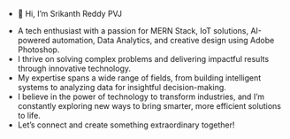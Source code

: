 - 👋 Hi, I’m Srikanth Reddy PVJ
<!---
imsrikanth28/imsrikanth28 is a ✨ special ✨ repository because its `README.md` (this file) appears on your GitHub profile.
You can click the Preview link to take a look at your changes.
--->
- A tech enthusiast with a passion for MERN Stack, IoT solutions, AI-powered automation, Data Analytics, and creative design using Adobe Photoshop.
- I thrive on solving complex problems and delivering impactful results through innovative technology.
- My expertise spans a wide range of fields, from building intelligent systems to analyzing data for insightful decision-making.
- I believe in the power of technology to transform industries, and I’m constantly exploring new ways to bring smarter, more efficient solutions to life.
- Let’s connect and create something extraordinary together!
